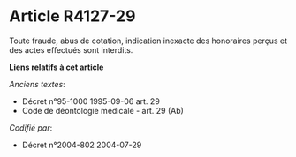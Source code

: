 # Article R4127-29

Toute fraude, abus de cotation, indication inexacte des honoraires perçus et des actes effectués sont interdits.

**Liens relatifs à cet article**

_Anciens textes_:

  - Décret n°95-1000 1995-09-06 art. 29
  - Code de déontologie médicale - art. 29 (Ab)

_Codifié par_:

  - Décret n°2004-802 2004-07-29
